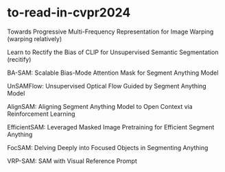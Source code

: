 # to-read-in-cvpr2024

Towards Progressive Multi-Frequency Representation for Image Warping  (warping relatively)

Learn to Rectify the Bias of CLIP for Unsupervised Semantic Segmentation (recitify)

BA-SAM: Scalable Bias-Mode Attention Mask for Segment Anything Model

UnSAMFlow: Unsupervised Optical Flow Guided by Segment Anything Model

AlignSAM: Aligning Segment Anything Model to Open Context via Reinforcement Learning

EfficientSAM: Leveraged Masked Image Pretraining for Efficient Segment Anything

FocSAM: Delving Deeply into Focused Objects in Segmenting Anything

VRP-SAM: SAM with Visual Reference Prompt



